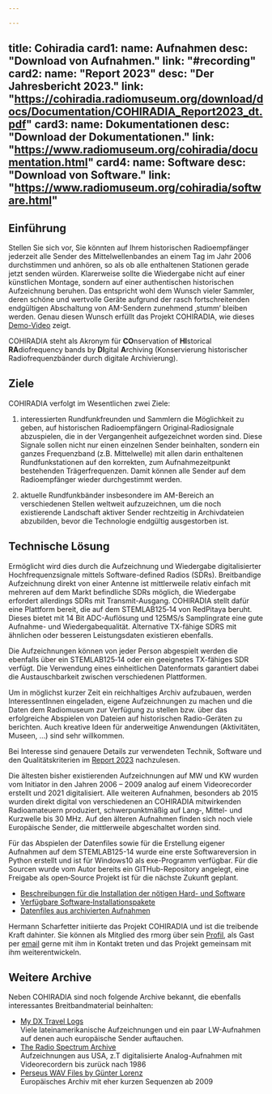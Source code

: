 ```yaml
---

---
```

title: Cohiradia
card1:
  name: Aufnahmen
  desc: "Download von Aufnahmen."
  link: "#recording"
card2:
  name: "Report 2023"
  desc: "Der Jahresbericht 2023."
  link: "https://cohiradia.radiomuseum.org/download/docs/Documentation/COHIRADIA_Report2023_dt.pdf"
card3:
  name: Dokumentationen
  desc: "Download der Dokumentationen."
  link: "https://www.radiomuseum.org/cohiradia/documentation.html"
card4:
  name: Software
  desc: "Download von Software."
  link: "https://www.radiomuseum.org/cohiradia/software.html"
---
## Einführung
Stellen Sie sich vor, Sie könnten auf Ihrem historischen Radioempfänger jederzeit alle Sender des Mittelwellenbandes an einem Tag im Jahr 2006 durchstimmen und anhören, so als ob alle enthaltenen Stationen gerade jetzt senden würden. Klarerweise sollte die Wiedergabe nicht auf einer künstlichen Montage, sondern auf einer authentischen historischen Aufzeichnung beruhen. Das entspricht wohl dem Wunsch vieler Sammler, deren schöne und wertvolle Geräte aufgrund der rasch fortschreitenden endgültigen Abschaltung von AM-Sendern zunehmend ‚stumm‘ bleiben werden. Genau diesen Wunsch erfüllt das Projekt COHIRADIA, wie dieses [Demo-Video](https://cohiradia.radiomuseum.org/download/COHIRADIA_Demovideo_v1.mp4) zeigt.

COHIRADIA steht als Akronym für **CO**nservation of **HI**storical **RA**diofrequency bands by **DI**gital **A**rchiving (Konservierung historischer Radiofrequenzbänder durch digitale Archivierung).

## Ziele
COHIRADIA verfolgt im Wesentlichen zwei Ziele:

1) interessierten Rundfunkfreunden und Sammlern die Möglichkeit zu geben, auf historischen Radioempfängern Original‐Radiosignale abzuspielen, die in der Vergangenheit aufgezeichnet worden sind. Diese Signale sollen nicht nur einen einzelnen Sender beinhalten, sondern ein ganzes Frequenzband (z.B. Mittelwelle) mit allen darin enthaltenen Rundfunkstationen auf den korrekten, zum Aufnahmezeitpunkt bestehenden Trägerfrequenzen. Damit können alle Sender auf dem Radioempfänger wieder durchgestimmt werden.

2) aktuelle Rundfunkbänder insbesondere im AM-Bereich an verschiedenen Stellen weltweit aufzuzeichnen, um die noch existierende Landschaft aktiver Sender rechtzeitig in Archivdateien abzubilden, bevor die Technologie endgültig ausgestorben ist.

## Technische Lösung
Ermöglicht wird dies durch die Aufzeichnung und Wiedergabe digitalisierter Hochfrequenzsignale mittels Software-defined Radios (SDRs). Breitbandige Aufzeichnung direkt von einer Antenne ist mittlerweile relativ einfach mit mehreren auf dem Markt befindliche SDRs möglich, die Wiedergabe erfordert allerdings SDRs mit Transmit-Ausgang. COHIRADIA stellt dafür eine Plattform bereit, die auf dem STEMLAB125‐14 von RedPitaya beruht. Dieses bietet mit 14 Bit ADC-Auflösung und 125MS/s Samplingrate eine gute Aufnahme- und Wiedergabequalität. Alternative TX-fähige SDRS mit ähnlichen oder besseren Leistungsdaten existieren ebenfalls.

Die Aufzeichnungen können von jeder Person abgespielt werden die ebenfalls über ein STEMLAB125‐14 oder ein geeignetes TX-fähiges SDR verfügt. Die Verwendung eines einheitlichen Datenformats garantiert dabei die Austauschbarkeit zwischen verschiedenen Plattformen.

Um in möglichst kurzer Zeit ein reichhaltiges Archiv aufzubauen, werden InteressentInnen eingeladen, eigene Aufzeichnungen zu machen und die Daten dem Radiomuseum zur Verfügung zu stellen bzw. über das erfolgreiche Abspielen von Dateien auf historischen Radio-Geräten zu berichten. Auch kreative Ideen für anderweitige Anwendungen (Aktivitäten, Museen, ...) sind sehr willkommen.

Bei Interesse sind genauere Details zur verwendeten Technik, Software und den Qualitätskriterien im [Report 2023](https://cohiradia.radiomuseum.org/download/docs/Documentation/COHIRADIA_Report2023_dt.pdf) nachzulesen.

Die ältesten bisher existierenden Aufzeichnungen auf MW und KW wurden vom Initiator in den Jahren 2006 – 2009 analog auf einem Videorecorder erstellt und 2021 digitalisiert. Alle weiteren Aufnahmen, besonders ab 2015 wurden direkt digital von verschiedenen an COHIRADIA mitwirkenden Radioamateuern produziert, schwerpunktmäßig auf Lang‐, Mittel- und Kurzwelle bis 30 MHz. Auf den älteren Aufnahmen finden sich noch viele Europäische Sender, die mittlerweile abgeschaltet worden sind.

Für das Abspielen der Datenfiles sowie für die Erstellung eigener Aufnahmen auf dem STEMLAB125-14 wurde eine erste Softwareversion in Python erstellt und ist für Windows10 als exe-Programm verfügbar. Für die Sourcen wurde vom Autor bereits ein GITHub-Repository angelegt, eine Freigabe als open‐Source Projekt ist für die nächste Zukunft geplant.

* [Beschreibungen für die Installation der nötigen Hard- und Software](https://www.radiomuseum.org/cohiradia/hardware.html) 
* [Verfügbare Software‐Installationspakete](https://www.radiomuseum.org/cohiradia/software.html)
* [Datenfiles aus archivierten Aufnahmen](https://www.radiomuseum.org/cohiradia/#recording)
  
Hermann Scharfetter initiierte das Projekt COHIRADIA und ist die treibende Kraft dahinter. Sie können als Mitglied des rmorg über sein [Profil](/dsp_profile.cfm?Member_Id=3642), als Gast per [email](mailto:hermann.scharfetter@gmail.com) gerne mit ihm in Kontakt treten und das Projekt gemeinsam mit ihm weiterentwickeln.

## Weitere Archive
Neben COHIRADIA sind noch folgende Archive bekannt, die ebenfalls interessantes Breitbandmaterial beinhalten:

* [My DX Travel Logs](https://www.donmooredxer.com)  
  Viele lateinamerikanische Aufzeichnungen und ein paar LW-Aufnahmen auf denen auch europäische Sender auftauchen. 
* [The Radio Spectrum Archive](https://spectrumarchive.org)  
  Aufzeichnungen aus USA, z.T digitalisierte Analog-Aufnahmen mit Videorecordern bis zurück nach 1986
* [Perseus WAV Files by Günter Lorenz](http://pira.fmlist.org/perseus/)  
   Europäisches Archiv mit eher kurzen Sequenzen ab 2009
